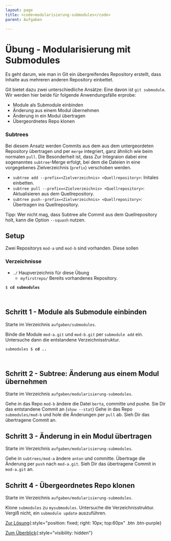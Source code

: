 ```yaml
---
layout: page
title: <code>modularisierung-submodules</code>
parent: Aufgaben

---
```

# Übung - Modularisierung mit Submodules


Es geht darum, wie man in Git ein übergreifendes
Repository erstellt, dass Inhalte aus mehreren
anderen Repository einbettet.

Git bietet dazu zwei unterschiedliche Ansätze:
Eine davon ist `git submodule`.
Wir werden hier beide für folgende Anwendungsfälle erprobe:

* Module als Submodule einbinden
* Änderung aus einem Modul übernehmen
* Änderung in ein Modul übertragen
* Übergeordnetes Repo klonen

### Subtrees

Bei diesem Ansatz werden Commits aus dem aus dem untergeordeten
Repository übertragen und per `merge` integriert, 
ganz ähnlich wie beim normalen `pull`.
Die Besonderheit ist, dass Zur Integraion 
dabei eine sogenanntes `subtree`-Merge erfolgt, 
bei dem die Dateien in eine vorgegebenes Zielverzeichnis (`prefix`) verschoben werden.

 * `subtree add --prefix=<Zielverzeichnis> <Quellrepository>`: Initales einbetten.
 * `subtree pull --prefix=<Zielverzeichnis> <Quellrepository>`: Aktualisieren aus dem Quellrepository.
 * `subtree push--prefix=<Zielverzeichnis> <Quellrepository>`: Übertragen ins Quellrepository.

Tipp: Wer nicht mag,
dass Subtree alle Commit aus dem Quellrepository holt,
kann die Option `--squash` nutzen.

## Setup

Zwei Repositorys `mod-a` und `mod-b` sind vorhanden.
Diese sollen 

### Verzeichnisse

 * `./` Haupverzeichnis für diese Übung 
   - `myfirstrepo/` Bereits vorhandenes Repository.
  
  


<pre><code>$ <b>cd submodules</b><br><br><br></code></pre>


<!--UEB-Modularisierung mit Submodules--><h2>Schritt 1 - Module als Submodule einbinden</h2>

Starte im Verzeichnis `aufgaben/submodules`.

Binde die Module `mod-a.git` und `mod-b.git`
per `submodule add` ein.
Untersuche dann die entstandene Verzeichnisstruktur.


<pre><code>submodules $ <b>cd ..</b><br><br><br></code></pre>


<!--UEB-Modularisierung mit Submodules--><h2>Schritt 2 - Subtree: Änderung aus einem Modul übernehmen</h2>

Starte im Verzeichnis `aufgaben/modularisierung-submodules`.

Gehe in das Repo `mod-b` ändere die Datei `berta`, committe und pushe.
Sie Dir das entstandene Commit an (`show --stat`)
Gehe in das Repo `submodules/mod-b` und hole die Änderungen per `pull` ab.
Sieh Dir das übertragene Commit an.

<!--UEB-Modularisierung mit Submodules--><h2>Schritt 3 - Änderung in ein Modul übertragen</h2>

Starte im Verzeichnis `aufgaben/modularisierung-submodules`.

Gehe in `subtrees/mod-a` ändere `anton` und committe.
Übertrage die Änderung per `push` nach `mod-a.git`.
Sieh Dir das übertragene Commit in `mod-a.git` an.

<!--UEB-Modularisierung mit Submodules--><h2>Schritt 4 - Übergeordnetes Repo klonen</h2>

Starte im Verzeichnis `aufgaben/modularisierung-submodules`.

Klone `submodules` zu `mysubmodules`.
Untersuche die Verzeichnisstruktur.
Vergiß nicht, ein `submodule update` auszuführen.

[Zur Lösung](loesung-modularisierung-submodules.html){:style="position: fixed; right: 10px; top:60px" .btn .btn-purple}

[Zum Überblick](../../ueberblick.html){:style="visibility: hidden"}

